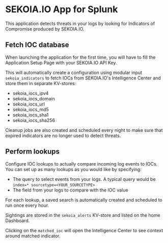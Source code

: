 # SEKOIA.IO App for Splunk

This application detects threats in your logs by looking for Indicators of Compromise produced by SEKOIA.IO.

## Fetch IOC database

When launching the application for the first time, you will have to fill the Application Setup Page with your SEKOIA.IO API Key.

This will automatically create a configuration using modular input `sekoia_indicators` to fetch IOCs from SEKOIA.IO's Intelligence Center
and store them in separate KV-stores:

* sekoia_iocs_ipv4
* sekoia_iocs_domain
* sekoia_iocs_url
* sekoia_iocs_md5
* sekoia_iocs_sha1
* sekoia_iocs_sha256

Cleanup jobs are also created and scheduled every night to make sure that expired indicators are no longer used to detect threats.

## Perform lookups

Configure IOC lookups to actually compare incoming log events to IOCs. You can set up as many lookups as you would like by specifying:

* The query to select events from your logs. A typical query would be `index=* sourcetype=<YOUR_SOURCETYPE>`
* The field from your logs to compare with the IOC value

For each lookup, a saved search is automatically created and scheduled to run once every hour.

Sightings are stored in the `sekoia_alerts` KV-store and listed on the home Dashboard.

Clicking on the `matched_ioc` will open the Intelligence Center to see context around matched indicator.
